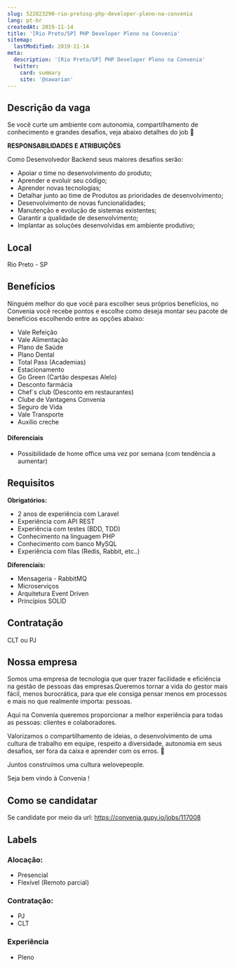 ```yaml
---
slug: 522823290-rio-pretosp-php-developer-pleno-na-convenia
lang: pt-br
createdAt: 2019-11-14
title: '[Rio Preto/SP] PHP Developer Pleno na Convenia'
sitemap:
  lastModified: 2019-11-14
meta:
  description: '[Rio Preto/SP] PHP Developer Pleno na Convenia'
  twitter:
    card: summary
    site: '@nawarian'
---
```

<!--
==================================================
POR FAVOR, SÓ POSTE SE A VAGA FOR PARA DESENVOLVEDOR(A) PHP!

Não faça distinção de gênero no titulo da vaga.

Use: "PHP Developer" ao invés de "Desenvolvedor PHP" \o/

Exemplo: `[São Paulo/SP] PHP Developer na Nome da Empresa`

Evite fugir do padrão, isso só dá trabalho aos administradores,
pois os títulos são padronizados.
==================================================
-->

## Descrição da vaga

Se você curte um ambiente com autonomia, compartilhamento de conhecimento e grandes desafios, veja abaixo detalhes do job 👀

**RESPONSABILIDADES E ATRIBUIÇÕES**

Como Desenvolvedor Backend seus maiores desafios serão:

- Apoiar o time no desenvolvimento do produto;
- Aprender e evoluir seu código;
- Aprender novas tecnologias;
- Detalhar junto ao time de Produtos as prioridades de desenvolvimento;
- Desenvolvimento de novas funcionalidades;
- Manutenção e evolução de sistemas existentes;
- Garantir a qualidade de desenvolvimento;
- Implantar as soluções desenvolvidas em ambiente produtivo;

## Local

Rio Preto - SP

## Benefícios

Ninguém melhor do que você para escolher seus próprios benefícios, no Convenia você recebe pontos e escolhe como deseja montar seu pacote de benefícios escolhendo entre as opções abaixo:

- Vale Refeição
- Vale Alimentação
- Plano de Saúde
- Plano Dental
- Total Pass (Academias)
- Estacionamento
- Go Green (Cartão despesas Alelo)
- Desconto farmácia
- Chef´s club (Desconto em restaurantes)
- Clube de Vantagens Convenia
- Seguro de Vida
- Vale Transporte
- Auxílio creche

#### Diferenciais

- Possibilidade de home office uma vez por semana (com tendência a aumentar)

## Requisitos

**Obrigatórios:**

- 2 anos de experiência com Laravel
- Experiência com API REST
- Experiência com testes (BDD, TDD)
- Conhecimento na linguagem PHP
- Conhecimento com banco MySQL
- Experiência com filas (Redis, Rabbit, etc..)

**Diferenciais:**

- Mensageria - RabbitMQ
- Microserviços
- Arquitetura Event Driven
- Princípios SOLID

## Contratação

CLT ou PJ

## Nossa empresa

Somos uma empresa de tecnologia que quer trazer facilidade e eficiência na gestão de pessoas das empresas.Queremos tornar a vida do gestor mais fácil, menos burocrática, para que ele consiga pensar menos em processos e mais no que realmente importa: pessoas. 

Aqui na Convenia queremos proporcionar a melhor experiência para todas as pessoas: clientes e colaboradores.

﻿Valorizamos o compartilhamento de ideias, o desenvolvimento de uma cultura de trabalho em equipe, respeito a diversidade, autonomia em seus desafios, ser fora da caixa e aprender com os erros. :muscle:

Juntos construímos uma cultura welovepeople.

Seja bem vindo à Convenia !

## Como se candidatar

Se candidate por meio da url: https://convenia.gupy.io/jobs/117008

## Labels

<!-- Escolha abaixo, apague as que não fizerem sentido: -->
### Alocação:
- Presencial
- Flexível (Remoto parcial)

### Contratação:
- PJ
- CLT

### Experiência
- Pleno